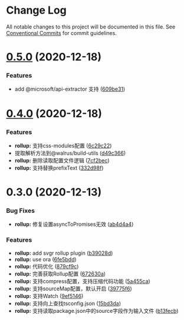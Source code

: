 # Change Log

All notable changes to this project will be documented in this file.
See [Conventional Commits](https://conventionalcommits.org) for commit guidelines.

# [0.5.0](https://github.com/walrusjs/build/compare/@walrus/rollup@0.4.0...@walrus/rollup@0.5.0) (2020-12-18)


### Features

* add @microsoft/api-extractor 支持 ([609be31](https://github.com/walrusjs/build/commit/609be31e2281290b5cf82d90b3bbe0d798788017))





# [0.4.0](https://github.com/walrusjs/build/compare/@walrus/rollup@0.3.0...@walrus/rollup@0.4.0) (2020-12-18)


### Features

* **rollup:** 支持css-modules配置 ([6c29c22](https://github.com/walrusjs/build/commit/6c29c22ec077e1531f9f580fe2645d6cc290b5da))
* 提取解析方法到@walrus/build-utils ([d49c366](https://github.com/walrusjs/build/commit/d49c366c98177a7fbf8eac37f4d99b1399d7a7a7))
* **rollup:** 删除读取配置文件逻辑 ([7cf2bec](https://github.com/walrusjs/build/commit/7cf2becf7c75c106247475cb7b53d3678ffaaae5))
* **rollup:** 支持替换prefixText ([332d98f](https://github.com/walrusjs/build/commit/332d98feffdd5d95f0163b8f8cf7337279d87944))





# 0.3.0 (2020-12-13)


### Bug Fixes

* **rollup:** 修复设置asyncToPromises无效 ([ab4d4a4](https://github.com/walrusjs/build/commit/ab4d4a418f55e0b71ff561d91dfffba543b72aa5))


### Features

* **rollup:** add svgr rollup plugin ([b39028d](https://github.com/walrusjs/build/commit/b39028dca6fc7e2d59c8e04d9b9a0e05d5571fcf))
* **rollup:** use ora ([6fe5bdd](https://github.com/walrusjs/build/commit/6fe5bdda16f1c0d5e44a301564eb0d29460dcacf))
* **rollup:** 代码优化 ([879cf9c](https://github.com/walrusjs/build/commit/879cf9c77be7c9ccb450099030d506eba9cbc0c2))
* **rollup:** 完善获取Rollup配置 ([672630a](https://github.com/walrusjs/build/commit/672630a1691f23f45ddc05a156193f86ba4cadcb))
* **rollup:** 支持compress配置，支持压缩代码功能 ([5a455ca](https://github.com/walrusjs/build/commit/5a455cab0d1b55616504b01636183c2f17f06345))
* **rollup:** 支持sourceMap配置，默认开启 ([39775f6](https://github.com/walrusjs/build/commit/39775f65f0530fffb16e6f56021c9c79a7657a19))
* **rollup:** 支持Watch ([9ef5146](https://github.com/walrusjs/build/commit/9ef5146a666ae2f77fa9d22f7ac4dcb18a151758))
* **rollup:** 支持向上查找tsconfig.json ([15bd3da](https://github.com/walrusjs/build/commit/15bd3da9c4ffb2a077e84c987eeda4ef5178c4ba))
* **rollup:** 支持读取package.json中的source字段作为输入文件 ([b13fecb](https://github.com/walrusjs/build/commit/b13fecb0507fdc4cbe4d0d8045426ca101af7983))
